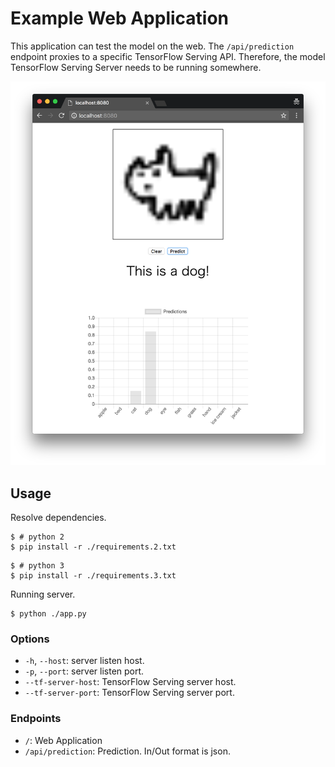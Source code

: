 
# Example Web Application

This application can test the model on the web.
The `/api/prediction` endpoint proxies to a specific TensorFlow Serving API.
Therefore, the model TensorFlow Serving Server needs to be running somewhere.

![I drew a cat.](img/mycat.png)

## Usage

Resolve dependencies.

```shell
$ # python 2
$ pip install -r ./requirements.2.txt
```

```shell
$ # python 3
$ pip install -r ./requirements.3.txt
```

Running server.

```shell
$ python ./app.py
```

### Options

- `-h`, `--host`: server listen host.
- `-p`, `--port`: server listen port.
- `--tf-server-host`: TensorFlow Serving server host.
- `--tf-server-port`: TensorFlow Serving server port.

### Endpoints

- `/`: Web Application
- `/api/prediction`: Prediction. In/Out format is json.

